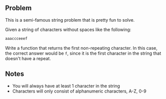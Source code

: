 ## Problem

This is a semi-famous string problem that is pretty fun to solve.

Given a string of characters without spaces like the following:

```md
aaaccceeef
```

Write a function that returns the first non-repeating character. In this case, the correct answer would be `f`, since it is the first character in the string that doesn't have a repeat.

## Notes

- You will always have at least 1 character in the string
- Characters will only consist of alphanumeric characters, A-Z, 0-9
